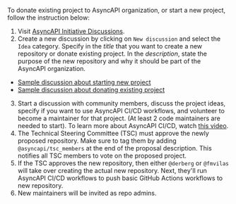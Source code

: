 To donate existing project to AsyncAPI organization, or start a new project, follow the instruction below:

1. Visit [AsyncAPI Initiative Discussions](https://github.com/orgs/asyncapi/discussions).
2. Create a new discussion by clicking on `New discussion` and select the `Idea` category. Specify in the _title_ that you want to create a new repository or donate existing project. In the _description_, state the purpose of the new repository and why it should be part of the AsyncAPI organization. 
  - [Sample discussion about starting new project](https://github.com/orgs/asyncapi/discussions/300)
  - [Sample discussion about donating existing project](https://github.com/orgs/asyncapi/discussions/643)
3. Start a discussion with community members, discuss the project ideas, specify if you want to use AsyncAPI CI/CD workflows, and volunteer to become a maintainer for that project. (At least 2 code maintainers are needed to start). To learn more about AsyncAPI CI/CD, watch [this video](https://www.youtube.com/watch?v=DsQfmlc3Ubo).
4. The Technical Steering Committee (TSC) must approve the newly proposed repository. Make sure to tag them by adding `@asyncapi/tsc_members` at the end of the proposal description. This notifies all TSC members to vote on the proposed project.
5. If the TSC approves the new repository, then either `@derberg` or `@fmvilas` will take over creating the actual new repository. Next, they'll run AsyncAPI CI/CD workflows to push basic GitHub Actions workflows to new repository.
6. New maintainers will be invited as repo admins.